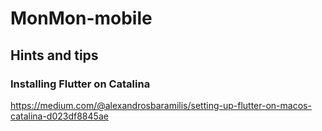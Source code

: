 # MonMon-mobile

## Hints and tips

### Installing Flutter on Catalina

https://medium.com/@alexandrosbaramilis/setting-up-flutter-on-macos-catalina-d023df8845ae